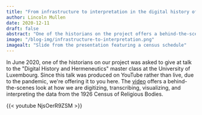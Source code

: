 ```yaml
---
title: "From infrastructure to interpretation in the digital history of American religion"
author: Lincoln Mullen
date: 2020-12-11
draft: false
abstract: "One of the historians on the project offers a behind-the-scenes look at how our team is digitizing, transcribing, visualizing, and interpreting the 1926 Census of Religious Bodies." 
image: "/blog-img/infrastructure-to-interpretation.png"
imagealt: "Slide from the presentation featuring a census schedule"
---
```


In June 2020, one of the historians on our project was asked to give at talk to the "Digital History and Hermeneutics" master class at the University of Luxembourg. Since this talk was produced on YouTube rather than live, due to the pandemic, we're offering it to you here. The [video](https://www.youtube.com/watch?v=NjsOerR9ZSM) offers a behind-the-scenes look at how we are digitizing, transcribing, visualizing, and interpreting the data from the 1926 Census of Religious Bodies.

{{< youtube NjsOerR9ZSM >}}
